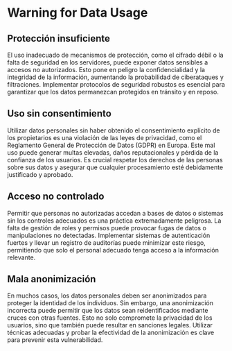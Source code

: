 # Warning for Data Usage

## Protección insuficiente
El uso inadecuado de mecanismos de protección, como el cifrado débil o la falta de seguridad en los servidores, puede exponer datos sensibles a accesos no autorizados. Esto pone en peligro la confidencialidad y la integridad de la información, aumentando la probabilidad de ciberataques y filtraciones. Implementar protocolos de seguridad robustos es esencial para garantizar que los datos permanezcan protegidos en tránsito y en reposo.

## Uso sin consentimiento
Utilizar datos personales sin haber obtenido el consentimiento explícito de los propietarios es una violación de las leyes de privacidad, como el Reglamento General de Protección de Datos (GDPR) en Europa. Este mal uso puede generar multas elevadas, daños reputacionales y pérdida de la confianza de los usuarios. Es crucial respetar los derechos de las personas sobre sus datos y asegurar que cualquier procesamiento esté debidamente justificado y aprobado.

## Acceso no controlado
Permitir que personas no autorizadas accedan a bases de datos o sistemas sin los controles adecuados es una práctica extremadamente peligrosa. La falta de gestión de roles y permisos puede provocar fugas de datos o manipulaciones no detectadas. Implementar sistemas de autenticación fuertes y llevar un registro de auditorías puede minimizar este riesgo, permitiendo que solo el personal adecuado tenga acceso a la información relevante.

## Mala anonimización
En muchos casos, los datos personales deben ser anonimizados para proteger la identidad de los individuos. Sin embargo, una anonimización incorrecta puede permitir que los datos sean reidentificados mediante cruces con otras fuentes. Esto no solo compromete la privacidad de los usuarios, sino que también puede resultar en sanciones legales. Utilizar técnicas adecuadas y probar la efectividad de la anonimización es clave para prevenir esta vulnerabilidad.